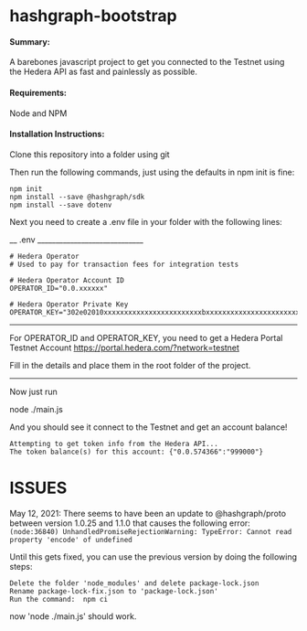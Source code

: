 # hashgraph-bootstrap

#### Summary:

A barebones javascript project to get you connected to the Testnet using the Hedera API as fast and painlessly as possible.

#### Requirements:

Node and NPM

#### Installation Instructions:

Clone this repository into a folder using git

Then run the following commands, just using the defaults in npm init is fine:
```
npm init
npm install --save @hashgraph/sdk
npm install --save dotenv
```
Next you need to create a .env file in your folder with the following lines:

__ .env _____________________________
```
# Hedera Operator
# Used to pay for transaction fees for integration tests

# Hedera Operator Account ID
OPERATOR_ID="0.0.xxxxxx"

# Hedera Operator Private Key
OPERATOR_KEY="302e02010xxxxxxxxxxxxxxxxxxxxxxxxbxxxxxxxxxxxxxxxxxxxxxxxxxxxxxxxxxxxxxxxxxx"
```
______________________

For OPERATOR_ID and OPERATOR_KEY, you need to get a Hedera Portal Testnet Account
https://portal.hedera.com/?network=testnet

Fill in the details and place them in the root folder of the project.

______________________

Now just run

node ./main.js

And you should see it connect to the Testnet and get an account balance!
```
Attempting to get token info from the Hedera API...
The token balance(s) for this account: {"0.0.574366":"999000"}
```

# ISSUES

May 12, 2021: There seems to have been an update to @hashgraph/proto between version 1.0.25 and 1.1.0 that causes the following error:
```(node:36840) UnhandledPromiseRejectionWarning: TypeError: Cannot read property 'encode' of undefined```

Until this gets fixed, you can use the previous version by doing the following steps:
```
Delete the folder 'node_modules' and delete package-lock.json
Rename package-lock-fix.json to 'package-lock.json'
Run the command:  npm ci
```

now 'node ./main.js' should work.

